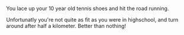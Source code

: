 You lace up your 10 year old tennis shoes and hit the road running.

Unfortunatly you're not quite as fit as you were in highschool, and 
turn around after half a kilometer. Better than nothing!